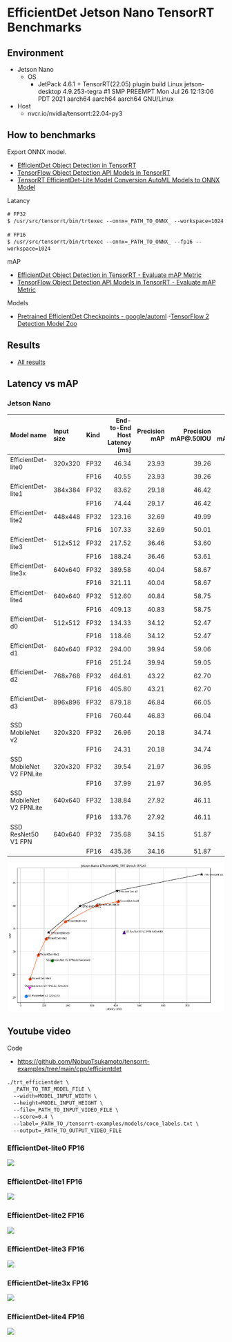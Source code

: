 # EfficientDet Jetson Nano TensorRT Benchmarks

## Environment

- Jetson Nano
  - OS
    - JetPack 4.6.1 + TensorRT(22.05) plugin build 
      Linux jetson-desktop 4.9.253-tegra #1 SMP PREEMPT Mon Jul 26 12:13:06 PDT 2021 aarch64 aarch64 aarch64 GNU/Linux
- Host
  - nvcr.io/nvidia/tensorrt:22.04-py3

## How to benchmarks
Export ONNX model.
- [EfficientDet Object Detection in TensorRT](https://github.com/NVIDIA/TensorRT/tree/22.05/samples/python/efficientdet)
- [TensorFlow Object Detection API Models in TensorRT](https://github.com/NVIDIA/TensorRT/tree/22.05/samples/python/tensorflow_object_detection_api)
- [TensorRT EfficientDet-Lite Model Conversion AutoML Models to ONNX Model](https://github.com/NobuoTsukamoto/tensorrt-examples/blob/main/cpp/efficientdet/Export_EfficientDetLite_TensorRT.ipynb)

Latancy
```
# FP32
$ /usr/src/tensorrt/bin/trtexec --onnx=_PATH_TO_ONNX_ --workspace=1024

# FP16
$ /usr/src/tensorrt/bin/trtexec --onnx=_PATH_TO_ONNX_ --fp16 --workspace=1024
```

mAP
- [EfficientDet Object Detection in TensorRT - Evaluate mAP Metric](https://github.com/NVIDIA/TensorRT/tree/22.05/samples/python/efficientdet#evaluate-map-metric)
- [TensorFlow Object Detection API Models in TensorRT - Evaluate mAP Metric](https://github.com/NVIDIA/TensorRT/tree/22.05/samples/python/tensorflow_object_detection_api#benchmark-engine)

Models
- [Pretrained EfficientDet Checkpoints - google/automl](https://github.com/google/automl/tree/42ad3a40d237cb11b0894be69ba5855f41ae645f/efficientdet#2-pretrained-efficientdet-checkpoints)
-[TensorFlow 2 Detection Model Zoo](https://github.com/tensorflow/models/blob/master/research/object_detection/g3doc/tf2_detection_zoo.md)

## Results
- [All results](./results)

## Latency vs mAP

### Jetson Nano
| Model name | Input size | Kind | End-to-End Host Latency [ms] | Precision<br>mAP | Precision<br>mAP@.50IOU | Precision<br>mAP@.75IOU | Precision<br>mAP(small) | Precision<br>mAP(medium) | Precision<br>mAP(large) | Recall<br>AR@1 | Recall<br>AR@10 | Recall<br>AR@100 | Recall<br>AR@100(small) | Recall<br>AR@100(medium) | Recall<br>AR@100(large) |
|:--------------------|:--------|:-----|-------:|------:|------:|------:|------:|------:|------:|------:|------:|------:|------:|------:|------:|
| EfficientDet-lite0       | 320x320 | FP32 |  46.34 | 23.93 | 39.26 | 24.57 |  5.65 | 25.74 | 43.00 | 23.11 | 34.67 | 36.95 |  9.45 | 42.25 | 61.58 |
|                          |         | FP16 |  40.55 | 23.93 | 39.26 | 24.57 |  5.65 | 25.74 | 43.00 | 23.11 | 34.67 | 36.95 |  9.45 | 42.25 | 61.58 |
| EfficientDet-lite1       | 384x384 | FP32 |  83.62 | 29.18 | 46.42 | 30.04 | 10.28 | 32.43 | 48.16 | 26.24 | 40.22 | 42.69 | 16.79 | 48.42 | 66.22 |
|                          |         | FP16 |  74.44 | 29.17 | 46.42 | 30.03 | 10.29 | 32.43 | 48.16 | 26.24 | 40.21 | 42.69 | 16.81 | 48.41 | 66.24 |
| EfficientDet-lite2       | 448x448 | FP32 | 123.16 | 32.69 | 49.99 | 34.45 | 13.43 | 36.65 | 51.03 | 28.45 | 44.06 | 46.85 | 22.09 | 53.35 | 68.42 |
|                          |         | FP16 | 107.33 | 32.69 | 50.01 | 34.43 | 13.43 | 36.66 | 50.99 | 28.44 | 44.05 | 46.84 | 22.10 | 53.36 | 68.38 |
| EfficientDet-lite3       | 512x512 | FP32 | 217.52 | 36.46 | 53.60 | 38.53 | 15.45 | 42.08 | 55.38 | 30.98 | 47.68 | 50.41 | 23.07 | 57.94 | 73.31 |
|                          |         | FP16 | 188.24 | 36.46 | 53.61 | 38.54 | 15.45 | 42.08 | 55.37 | 30.97 | 47.67 | 50.40 | 23.07 | 57.95 | 73.27 |
| EfficientDet-lite3x      | 640x640 | FP32 | 389.58 | 40.04 | 58.67 | 42.76 | 21.10 | 44.31 | 55.75 | 32.88 | 52.01 | 55.16 | 33.36 | 60.84 | 72.39 |
|                          |         | FP16 | 321.11 | 40.04 | 58.67 | 42.77 | 21.10 | 44.31 | 55.75 | 32.88 | 52.01 | 55.16 | 33.36 | 60.84 | 72.39 |
| EfficientDet-lite4       | 640x640 | FP32 | 512.60 | 40.84 | 58.75 | 43.61 | 21.55 | 45.97 | 58.22 | 33.26 | 52.33 | 55.31 | 31.58 | 61.96 | 74.35 |
|                          |         | FP16 | 409.13 | 40.83 | 58.75 | 43.58 | 21.55 | 45.95 | 58.22 | 33.26 | 52.34 | 55.31 | 31.58 | 61.96 | 74.35 |
| EfficientDet-d0          | 512x512 | FP32 | 134.33 | 34.12 | 52.47 | 36.16 | 13.12 | 40.06 | 53.44 | 29.28 | 44.72 | 47.19 | 19.66 | 55.63 | 69.41 |
|                          |         | FP16 | 118.46 | 34.12 | 52.47 | 36.17 | 13.13 | 40.10 | 53.43 | 29.30 | 44.73 | 47.18 | 19.64 | 55.64 | 69.42 |
| EfficientDet-d1          | 640x640 | FP32 | 294.00 | 39.94 | 59.06 | 42.31 | 21.09 | 45.87 | 57.40 | 32.51 | 50.56 | 53.45 | 30.71 | 60.77 | 72.76 |
|                          |         | FP16 | 251.24 | 39.94 | 59.05 | 42.31 | 21.08 | 45.87 | 57.37 | 32.52 | 50.56 | 53.46 | 30.70 | 60.75 | 72.80 |
| EfficientDet-d2          | 768x768 | FP32 | 464.61 | 43.22 | 62.70 | 46.35 | 23.70 | 48.60 | 60.20 | 34.24 | 53.63 | 56.81 | 34.49 | 63.42 | 74.21 |
|                          |         | FP16 | 405.80 | 43.21 | 62.70 | 46.35 | 23.69 | 48.59 | 60.20 | 34.23 | 53.63 | 56.80 | 34.46 | 63.43 | 74.23 |
| EfficientDet-d3          | 896x896 | FP32 | 879.18 | 46.84 | 66.05 | 50.35 | 30.16 | 51.69 | 62.14 | 36.36 | 57.91 | 61.23 | 42.15 | 66.56 | 77.44 |
|                          |         | FP16 | 760.44 | 46.83 | 66.04 | 50.33 | 30.14 | 51.66 | 62.11 | 36.35 | 57.91 | 61.21 | 42.11 | 66.53 | 77.42 |
| SSD MobileNet v2         | 320x320 | FP32 |  26.96 | 20.18 | 34.74 | 20.12 |  2.67 | 17.58 | 41.43 | 21.43 | 32.83 | 34.76 |  7.31 | 35.50 | 65.62 |
|                          |         | FP16 |  24.31 | 20.18 | 34.74 | 20.12 |  2.67 | 17.58 | 41.43 | 21.43 | 32.83 | 34.76 |  7.31 | 35.50 | 65.62 |
| SSD MobileNet V2 FPNLite | 320x320 | FP32 |  39.54 | 21.97 | 36.95 | 22.73 |  5.32 | 23.39 | 38.60 | 21.76 | 33.62 | 36.18 |  8.06 | 41.97 | 60.75 |
|                          |         | FP16 |  37.99 | 21.97 | 36.95 | 22.73 |  5.34 | 23.39 | 38.60 | 21.76 | 33.61 | 36.18 |  8.06 | 41.97 | 60.75 |
| SSD MobileNet V2 FPNLite | 640x640 | FP32 | 138.84 | 27.92 | 46.11 | 29.55 | 11.97 | 30.85 | 40.89 | 25.65 | 41.06 | 44.23 | 21.99 | 48.82 | 62.29 |
|                          |         | FP16 | 133.76 | 27.92 | 46.11 | 29.56 | 11.97 | 30.85 | 40.89 | 25.65 | 41.06 | 44.23 | 21.99 | 48.82 | 62.28 |
| SSD ResNet50 V1 FPN      | 640x640 | FP32 | 735.68 | 34.15 | 51.87 | 37.16 | 16.52 | 37.55 | 49.31 | 30.27 | 48.07 | 51.75 | 28.53 | 56.95 | 71.40 |
|                          |         | FP16 | 435.36 | 34.16 | 51.87 | 37.18 | 16.52 | 37.56 | 49.31 | 30.27 | 48.06 | 51.74 | 28.53 | 56.94 | 71.35 |


![Latency mean (ms)](./results/jetson_nano_efficientnms_trt.png)


## Youtube video

Code
- https://github.com/NobuoTsukamoto/tensorrt-examples/tree/main/cpp/efficientdet

```
./trt_efficientdet \
  _PATH_TO_TRT_MODEL_FILE \
  --width=MODEL_INPUT_WIDTH \
  --height=MODEL_INPUT_HEIGHT \
  --file=_PATH_TO_INPUT_VIDEO_FILE \
  --score=0.4 \
  --label=_PATH_TO_/tensorrt-examples/models/coco_labels.txt \
  --output=_PATH_TO_OUTPUT_VIDEO_FILE
```

### EfficientDet-lite0 FP16
[![](https://img.youtube.com/vi/eR-xN1lGE2s/0.jpg)](https://www.youtube.com/watch?v=eR-xN1lGE2s)

### EfficientDet-lite1 FP16
[![](https://img.youtube.com/vi/tYTWntlrW-0/0.jpg)](https://www.youtube.com/watch?v=tYTWntlrW-0)
    
### EfficientDet-lite2 FP16
[![](https://img.youtube.com/vi/cXaTTipd4pM/0.jpg)](https://www.youtube.com/watch?v=cXaTTipd4pM)

### EfficientDet-lite3 FP16
[![](https://img.youtube.com/vi/9yB_diWI1Hk/0.jpg)](https://www.youtube.com/watch?v=9yB_diWI1Hk)

### EfficientDet-lite3x FP16
[![](https://img.youtube.com/vi/GcdrwMMF4O4/0.jpg)](https://www.youtube.com/watch?v=GcdrwMMF4O4)

### EfficientDet-lite4 FP16
[![](https://img.youtube.com/vi/A0bdgxcqr-c/0.jpg)](https://www.youtube.com/watch?v=A0bdgxcqr-c)